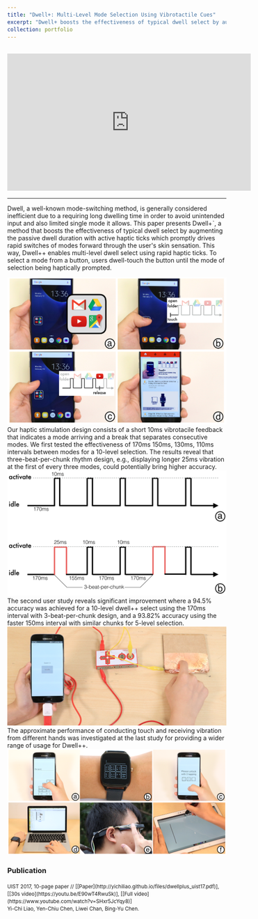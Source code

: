 ```yaml
---
title: "Dwell+: Multi-Level Mode Selection Using Vibrotactile Cues"
excerpt: "Dwell+ boosts the effectiveness of typical dwell select by augmenting the passive dwell duration with active haptic ticks.<br/><img src='/images/dwellplus/dwellplusplus.png'><br><br>"
collection: portfolio
---
```


<br>
<iframe width="560" height="315" src="https://www.youtube.com/embed/E90wT4RwuSk" frameborder="0" allowfullscreen></iframe>

------

Dwell, a well-known mode-switching method, is generally considered inefficient due to a requiring long dwelling time in order to avoid unintended input and also limited single mode it allows. This paper presents Dwell+ˋ, a method that boosts the effectiveness of typical dwell select by augmenting the passive dwell duration with active haptic ticks which promptly drives rapid switches of modes forward through the user's skin sensation. This way, Dwell++ enables multi-level dwell select using rapid haptic ticks. To select a mode from a button, users dwell-touch the button until the mode of selection being haptically prompted.

<img src='/images/dwellplus/teaser.jpg'>
Our haptic stimulation design consists of a short 10ms vibrotacile feedback that indicates a mode arriving and a break that separates consecutive modes. We first tested the effectiveness of 170ms 150ms, 130ms, 110ms intervals between modes for a 10-level selection. The results reveal that three-beat-per-chunk rhythm design, e.g., displaying longer 25ms vibration at the first of every three modes, could potentially bring higher accuracy. 

<img src='/images/dwellplus/dwell_vibpattern.png'>
The second user study reveals significant improvement where a 94.5% accuracy was achieved for a 10-level dwell++ select using the 170ms interval with 3-beat-per-chunk design, and a 93.82% accuracy using the faster 150ms interval with similar chunks for 5-level selection. 

<img src='/images/dwellplus/dwell_study3.png'>
The approximate performance of conducting touch and receiving vibration from different hands was investigated at the last study for providing a wider range of usage for Dwell++.

<img src='/images/dwellplus/dwell_applications.png'>

### Publication
<small>
UIST 2017, 10-page paper // [[Paper](http://yichiliao.github.io/files/dwellplus_uist17.pdf)], [[30s video](https://youtu.be/E90wT4RwuSk)], [[Full video](https://www.youtube.com/watch?v=SHxr5JcYqy8)] 
<br>Yi-Chi Liao, Yen-Chiu Chen, Liwei Chan, Bing-Yu Chen.
</small>